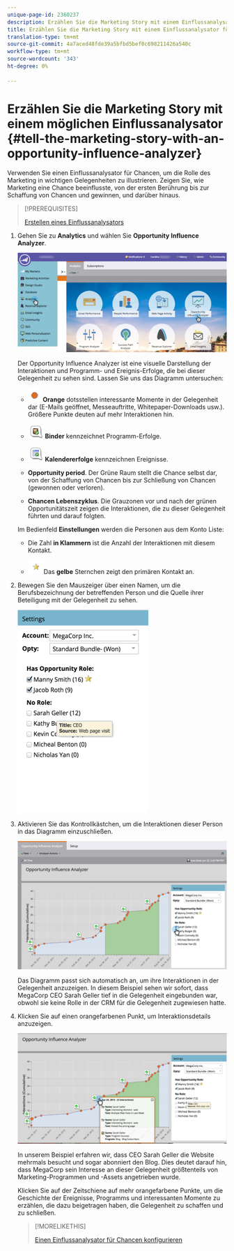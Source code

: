 ```yaml
---
unique-page-id: 2360237
description: Erzählen Sie die Marketing Story mit einem Einflussanalysator - Marketing Docs - Produktdokumentation
title: Erzählen Sie die Marketing Story mit einem Einflussanalysator für Chancen
translation-type: tm+mt
source-git-commit: 4a7aced48fde39a5bfbd5bef0c698211426a540c
workflow-type: tm+mt
source-wordcount: '343'
ht-degree: 0%

---
```



# Erzählen Sie die Marketing Story mit einem möglichen Einflussanalysator {#tell-the-marketing-story-with-an-opportunity-influence-analyzer}

Verwenden Sie einen Einflussanalysator für Chancen, um die Rolle des Marketing in wichtigen Gelegenheiten zu illustrieren. Zeigen Sie, wie Marketing eine Chance beeinflusste, von der ersten Berührung bis zur Schaffung von Chancen und gewinnen, und darüber hinaus.

>[!PREREQUISITES]
>
>[Erstellen eines Einflussanalysators](/help/marketo/product-docs/reporting/revenue-cycle-analytics/opportunity-influence-analyzer/create-an-opportunity-influence-analyzer.md)

1. Gehen Sie zu **Analytics** und wählen Sie **Opportunity Influence Analyzer**.

   ![](assets/analytics-opportunityhand.png)

   Der Opportunity Influence Analyzer ist eine visuelle Darstellung der Interaktionen und Programm- und Ereignis-Erfolge, die bei dieser Gelegenheit zu sehen sind. Lassen Sie uns das Diagramm untersuchen:

   * ![—](assets/image2014-10-3-13-3a43-3a21.png) **Orange** dotsstellen interessante Momente in der Gelegenheit dar (E-Mails geöffnet, Messeauftritte, Whitepaper-Downloads usw.). Größere Punkte deuten auf mehr Interaktionen hin.

   * ![—](assets/image2014-10-3-13-3a44-3a9.png) **Binder** kennzeichnet Programm-Erfolge.

   * ![—](assets/image2014-10-3-13-3a44-3a40.png) **Kalendererfolge** kennzeichnen Ereignisse.

   * **Opportunity period**. Der Grüne Raum stellt die Chance selbst dar, von der Schaffung von Chancen bis zur Schließung von Chancen (gewonnen oder verloren).

   * **Chancen Lebenszyklus**. Die Grauzonen vor und nach der grünen Opportunitätszeit zeigen die Interaktionen, die zu dieser Gelegenheit führten und darauf folgten.

   Im Bedienfeld **Einstellungen** werden die Personen aus dem Konto Liste:

   * Die Zahl **in Klammern** ist die Anzahl der Interaktionen mit diesem Kontakt.

   * ![—](assets/image2014-10-3-13-3a45-3a9.png)Das  **gelbe** Sternchen zeigt den primären Kontakt an.


1. Bewegen Sie den Mauszeiger über einen Namen, um die Berufsbezeichnung der betreffenden Person und die Quelle ihrer Beteiligung mit der Gelegenheit zu sehen.

   ![](assets/image2015-6-23-14-3a43-3a1.png)

1. Aktivieren Sie das Kontrollkästchen, um die Interaktionen dieser Person in das Diagramm einzuschließen.

   ![](assets/image2015-6-23-14-3a43-3a35.png)

   Das Diagramm passt sich automatisch an, um ihre Interaktionen in der Gelegenheit anzuzeigen. In diesem Beispiel sehen wir sofort, dass MegaCorp CEO Sarah Geller tief in die Gelegenheit eingebunden war, obwohl sie keine Rolle in der CRM für die Gelegenheit zugewiesen hatte.

1. Klicken Sie auf einen orangefarbenen Punkt, um Interaktionsdetails anzuzeigen.

   ![](assets/image2015-6-23-14-3a44-3a15.png)

   In unserem Beispiel erfahren wir, dass CEO Sarah Geller die Website mehrmals besucht und sogar abonniert den Blog. Dies deutet darauf hin, dass MegaCorp sein Interesse an dieser Gelegenheit größtenteils von Marketing-Programmen und -Assets angetrieben wurde.

   Klicken Sie auf der Zeitschiene auf mehr orangefarbene Punkte, um die Geschichte der Ereignisse, Programms und interessanten Momente zu erzählen, die dazu beigetragen haben, die Gelegenheit zu schaffen und zu schließen.

   >[!MORELIKETHIS]
   >
   >[Einen Einflussanalysator für Chancen konfigurieren](/help/marketo/product-docs/reporting/revenue-cycle-analytics/opportunity-influence-analyzer/configure-an-opportunity-influence-analyzer.md)
